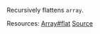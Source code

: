 Recursively flattens <code>array</code>.

Resources: [Array#flat](https://developer.mozilla.org/en-US/docs/Web/JavaScript/Reference/Global_Objects/Array/flat#flattening_nested_arrays) 
[Source](https://github.com/you-dont-need/You-Dont-Need-Lodash-Underscore#_flattenDeep)
